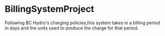 # BillingSystemProject
 
Following BC Hydro's charging policies,this system takes in a billing period in days and the units used to produce the charge for that period.

